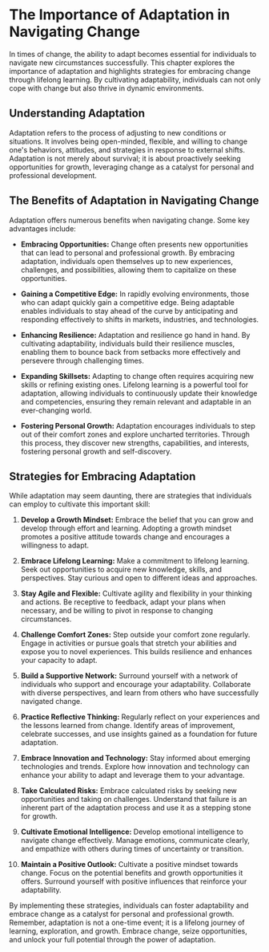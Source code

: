 The Importance of Adaptation in Navigating Change
============================================================

In times of change, the ability to adapt becomes essential for individuals to navigate new circumstances successfully. This chapter explores the importance of adaptation and highlights strategies for embracing change through lifelong learning. By cultivating adaptability, individuals can not only cope with change but also thrive in dynamic environments.

Understanding Adaptation
------------------------

Adaptation refers to the process of adjusting to new conditions or situations. It involves being open-minded, flexible, and willing to change one's behaviors, attitudes, and strategies in response to external shifts. Adaptation is not merely about survival; it is about proactively seeking opportunities for growth, leveraging change as a catalyst for personal and professional development.

The Benefits of Adaptation in Navigating Change
-----------------------------------------------

Adaptation offers numerous benefits when navigating change. Some key advantages include:

* **Embracing Opportunities:** Change often presents new opportunities that can lead to personal and professional growth. By embracing adaptation, individuals open themselves up to new experiences, challenges, and possibilities, allowing them to capitalize on these opportunities.

* **Gaining a Competitive Edge:** In rapidly evolving environments, those who can adapt quickly gain a competitive edge. Being adaptable enables individuals to stay ahead of the curve by anticipating and responding effectively to shifts in markets, industries, and technologies.

* **Enhancing Resilience:** Adaptation and resilience go hand in hand. By cultivating adaptability, individuals build their resilience muscles, enabling them to bounce back from setbacks more effectively and persevere through challenging times.

* **Expanding Skillsets:** Adapting to change often requires acquiring new skills or refining existing ones. Lifelong learning is a powerful tool for adaptation, allowing individuals to continuously update their knowledge and competencies, ensuring they remain relevant and adaptable in an ever-changing world.

* **Fostering Personal Growth:** Adaptation encourages individuals to step out of their comfort zones and explore uncharted territories. Through this process, they discover new strengths, capabilities, and interests, fostering personal growth and self-discovery.

Strategies for Embracing Adaptation
-----------------------------------

While adaptation may seem daunting, there are strategies that individuals can employ to cultivate this important skill:

1. **Develop a Growth Mindset:** Embrace the belief that you can grow and develop through effort and learning. Adopting a growth mindset promotes a positive attitude towards change and encourages a willingness to adapt.

2. **Embrace Lifelong Learning:** Make a commitment to lifelong learning. Seek out opportunities to acquire new knowledge, skills, and perspectives. Stay curious and open to different ideas and approaches.

3. **Stay Agile and Flexible:** Cultivate agility and flexibility in your thinking and actions. Be receptive to feedback, adapt your plans when necessary, and be willing to pivot in response to changing circumstances.

4. **Challenge Comfort Zones:** Step outside your comfort zone regularly. Engage in activities or pursue goals that stretch your abilities and expose you to novel experiences. This builds resilience and enhances your capacity to adapt.

5. **Build a Supportive Network:** Surround yourself with a network of individuals who support and encourage your adaptability. Collaborate with diverse perspectives, and learn from others who have successfully navigated change.

6. **Practice Reflective Thinking:** Regularly reflect on your experiences and the lessons learned from change. Identify areas of improvement, celebrate successes, and use insights gained as a foundation for future adaptation.

7. **Embrace Innovation and Technology:** Stay informed about emerging technologies and trends. Explore how innovation and technology can enhance your ability to adapt and leverage them to your advantage.

8. **Take Calculated Risks:** Embrace calculated risks by seeking new opportunities and taking on challenges. Understand that failure is an inherent part of the adaptation process and use it as a stepping stone for growth.

9. **Cultivate Emotional Intelligence:** Develop emotional intelligence to navigate change effectively. Manage emotions, communicate clearly, and empathize with others during times of uncertainty or transition.

10. **Maintain a Positive Outlook:** Cultivate a positive mindset towards change. Focus on the potential benefits and growth opportunities it offers. Surround yourself with positive influences that reinforce your adaptability.

By implementing these strategies, individuals can foster adaptability and embrace change as a catalyst for personal and professional growth. Remember, adaptation is not a one-time event; it is a lifelong journey of learning, exploration, and growth. Embrace change, seize opportunities, and unlock your full potential through the power of adaptation.
